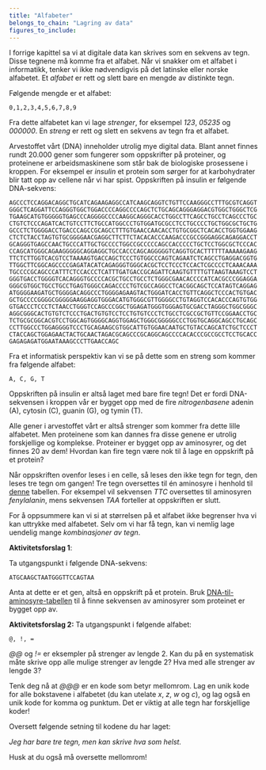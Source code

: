 ```yaml
---
title: "Alfabeter"
belongs_to_chain: "Lagring av data"
figures_to_include:
---
```


I forrige kapittel sa vi at digitale data kan skrives som en sekvens av tegn. Disse tegnene må komme fra et alfabet. Når vi snakker om et alfabet i informatikk, tenker vi ikke nødvendigvis på det latinske eller norske alfabetet. Et *alfabet* er rett og slett bare en mengde av distinkte tegn.

Følgende mengde er et alfabet: 

```
0,1,2,3,4,5,6,7,8,9
```

Fra dette alfabetet kan vi lage *strenger*, for eksempel *123*, *05235* og  *000000*. En *streng* er rett og slett en sekvens av tegn fra et alfabet.

Arvestoffet vårt (DNA) inneholder utrolig mye digital data. Blant annet finnes rundt $20.000$ gener som fungerer som oppskrifter på proteiner, og proteinene er arbeidsmaskinene som står bak de biologiske prosessene i kroppen. For eksempel er *insulin* et protein som sørger for at karbohydrater blir tatt opp av cellene når vi har spist. Oppskriften på insulin er følgende DNA-sekvens: 

```
AGCCCTCCAGGACAGGCTGCATCAGAAGAGGCCATCAAGCAGGTCTGTTCCAAGGGCCTTTGCGTCAGGT
GGGCTCAGGATTCCAGGGTGGCTGGACCCCAGGCCCCAGCTCTGCAGCAGGGAGGACGTGGCTGGGCTCG
TGAAGCATGTGGGGGTGAGCCCAGGGGCCCCAAGGCAGGGCACCTGGCCTTCAGCCTGCCTCAGCCCTGC
CTGTCTCCCAGATCACTGTCCTTCTGCCATGGCCCTGTGGATGCGCCTCCTGCCCCTGCTGGCGCTGCTG
GCCCTCTGGGGACCTGACCCAGCCGCAGCCTTTGTGAACCAACACCTGTGCGGCTCACACCTGGTGGAAG
CTCTCTACCTAGTGTGCGGGGAACGAGGCTTCTTCTACACACCCAAGACCCGCCGGGAGGCAGAGGACCT
GCAGGGTGAGCCAACTGCCCATTGCTGCCCCTGGCCGCCCCCAGCCACCCCCTGCTCCTGGCGCTCCCAC
CCAGCATGGGCAGAAGGGGGCAGGAGGCTGCCACCCAGCAGGGGGTCAGGTGCACTTTTTTAAAAAGAAG
TTCTCTTGGTCACGTCCTAAAAGTGACCAGCTCCCTGTGGCCCAGTCAGAATCTCAGCCTGAGGACGGTG
TTGGCTTCGGCAGCCCCGAGATACATCAGAGGGTGGGCACGCTCCTCCCTCCACTCGCCCCTCAAACAAA
TGCCCCGCAGCCCATTTCTCCACCCTCATTTGATGACCGCAGATTCAAGTGTTTTGTTAAGTAAAGTCCT
GGGTGACCTGGGGTCACAGGGTGCCCCACGCTGCCTGCCTCTGGGCGAACACCCCATCACGCCCGGAGGA
GGGCGTGGCTGCCTGCCTGAGTGGGCCAGACCCCTGTCGCCAGGCCTCACGGCAGCTCCATAGTCAGGAG
ATGGGGAAGATGCTGGGGACAGGCCCTGGGGAGAAGTACTGGGATCACCTGTTCAGGCTCCCACTGTGAC
GCTGCCCCGGGGCGGGGGAAGGAGGTGGGACATGTGGGCGTTGGGGCCTGTAGGTCCACACCCAGTGTGG
GTGACCCTCCCTCTAACCTGGGTCCAGCCCGGCTGGAGATGGGTGGGAGTGCGACCTAGGGCTGGCGGGC
AGGCGGGCACTGTGTCTCCCTGACTGTGTCCTCCTGTGTCCCTCTGCCTCGCCGCTGTTCCGGAACCTGC
TCTGCGCGGCACGTCCTGGCAGTGGGGCAGGTGGAGCTGGGCGGGGGCCCTGGTGCAGGCAGCCTGCAGC
CCTTGGCCCTGGAGGGGTCCCTGCAGAAGCGTGGCATTGTGGAACAATGCTGTACCAGCATCTGCTCCCT
CTACCAGCTGGAGAACTACTGCAACTAGACGCAGCCCGCAGGCAGCCCCACACCCGCCGCCTCCTGCACC
GAGAGAGATGGAATAAAGCCCTTGAACCAGC
```
Fra et informatisk perspektiv kan vi se på dette som en streng som kommer fra følgende alfabet: 

```
A, C, G, T
```

Oppskriften på insulin er altså laget med bare fire tegn! Det er fordi DNA-sekvensen i kroppen vår er bygget opp med de fire *nitrogenbasene* adenin (A), cytosin (C), guanin (G), og tymin (T). 

Alle gener i arvestoffet vårt er altså strenger som kommer fra dette lille alfabetet. Men proteinene som kan dannes fra disse genene er utrolig forskjellige og komplekse. Proteiner er bygget opp av aminosyrer, og det finnes 20 av dem! Hvordan kan fire tegn være nok til å lage en oppskrift på et protein?

Når oppskriften ovenfor leses i en celle, så leses den ikke tegn for tegn, den leses tre tegn om gangen! Tre tegn oversettes til én aminosyre i henhold til [denne](https://en.wikipedia.org/wiki/DNA_and_RNA_codon_tables#Standard_DNA_codon_table) tabellen. For eksempel vil sekvensen *TTC* oversettes til aminosyren *fenylalanin*, mens sekvensen *TAA* forteller at oppskriften er slutt. 

For å oppsummere kan vi si at størrelsen på et alfabet ikke begrenser hva vi kan uttrykke med alfabetet. Selv om vi har få tegn, kan vi nemlig lage uendelig mange *kombinasjoner av tegn*. 

**Aktivitetsforslag 1**: 

Ta utgangspunkt i følgende DNA-sekvens:

```
ATGCAAGCTAATGGGTTCCAGTAA
```

Anta at dette er et gen, altså en oppskrift på et protein.
Bruk [DNA-til-aminosyre-tabellen](https://en.wikipedia.org/wiki/DNA_and_RNA_codon_tables#Standard_DNA_codon_table) til å finne sekvensen av aminosyrer som proteinet er bygget opp av.  

**Aktivitetsforslag 2:** Ta utgangspunkt i følgende alfabet: 

```
@, !, =
```

*@@* og *!=* er eksempler på strenger av lengde 2. Kan du på en systematisk måte skrive opp alle mulige strenger av lengde 2? Hva med alle strenger av lengde 3? 

Tenk deg nå at *@@@* er en kode som betyr mellomrom. Lag en unik kode for alle bokstavene i alfabetet (du kan utelate *x*, *z*, *w* og *c*), og lag også en unik kode for komma og punktum. Det er viktig at alle tegn har forskjellige koder!

Oversett følgende setning til kodene du har laget: 

*Jeg har bare tre tegn, men kan skrive hva som helst.*

Husk at du også må oversette mellomrom!

